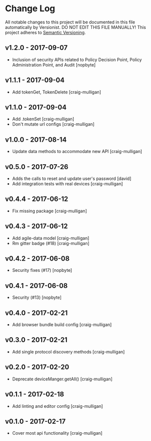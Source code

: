 # Change Log

All notable changes to this project will be documented in this file
automatically by Versionist. DO NOT EDIT THIS FILE MANUALLY!
This project adheres to [Semantic Versioning](http://semver.org/).

## v1.2.0 - 2017-09-07

* Inclusion of security APIs related to Policy Decision Point, Policy Administration Point, and Audit [nopbyte]

## v1.1.1 - 2017-09-04

* Add tokenGet, TokenDelete [craig-mulligan]

## v1.1.0 - 2017-09-04

* Add .tokenSet [craig-mulligan]
* Don't mutate url configs [craig-mulligan]

## v1.0.0 - 2017-08-14

* Update data methods to accommodate new API [craig-mulligan]

## v0.5.0 - 2017-07-26

* Adds the calls to reset and update user's password [david]
* Add integration tests with real devices [craig-mulligan]

## v0.4.4 - 2017-06-12

* Fix missing package [craig-mulligan]

## v0.4.3 - 2017-06-12

* Add agile-data model [craig-mulligan]
* Rm gitter badge (#18) [craig-mulligan]

## v0.4.2 - 2017-06-08

* Security fixes (#17) [nopbyte]

## v0.4.1 - 2017-06-08

* Security (#13) [nopbyte]

## v0.4.0 - 2017-02-21

* Add browser bundle build config [craig-mulligan]

## v0.3.0 - 2017-02-21

* Add single protocol discovery methods [craig-mulligan]

## v0.2.0 - 2017-02-20

* Deprecate deviceManger.getAll() [craig-mulligan]

## v0.1.1 - 2017-02-18

* Add linting and editor config [craig-mulligan]

## v0.1.0 - 2017-02-17

* Cover most api functionality [craig-mulligan]
